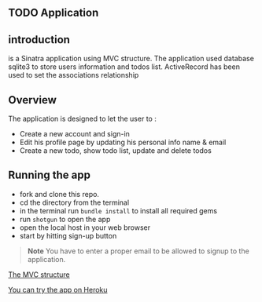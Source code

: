 ## TODO Application

## introduction

is a Sinatra application using MVC structure. The application used database sqlite3 to store users information and todos list. ActiveRecord has been used to set the associations relationship   

## Overview

The application is designed to let the user to :
- Create a new account and sign-in
- Edit his profile page by updating his personal info name & email
- Create a new todo, show todo list, update and delete todos

## Running the app
 - fork and clone this repo.
 - cd the directory from the terminal
 - in the terminal run ```bundle install``` to install all required gems
 - run ```shotgun``` to open the app
 - open the local host in your web browser
 - start by hitting sign-up button
>**Note** You have to enter a proper email to be allowed to signup to the application.

[The MVC structure](https://imgur.com/a/K3Cp5mk)


[You can try the app on Heroku](https://boiling-depths-96093.herokuapp.com/)
